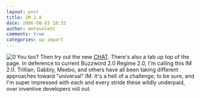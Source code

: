 ```yaml
---
layout: post
title: IM 2.0
date: 2006-08-03 18:33
author: metavalent
comments: true
categories: wp-import
---
```

<!--Lead Photo --><a href="http://metavalent.info/#chat"><img src="http://metavalent.info/images/anger.management.jpg" border="0" alt="0" align="left" /></a><!-- Commentary -->You too?  Then try out the new <a href="http://metavalent.info/#chat">CHAT</a>.  There's also a tab up top of the page.  In deference to current Buzzword 2.0 Regime 2.0, I'm calling this IM 2.0.  Trillian, Gabbly, Meebo, and others have all been taking different approaches toward "universal" IM.  It's a hell of a challenge, to be sure, and I'm super impressed with each and every stride these wildly underpaid, over inventive developers roll out.
